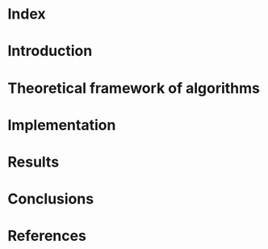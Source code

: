 
# Index

# Introduction

# Theoretical framework of algorithms

# Implementation

# Results

# Conclusions

# References
